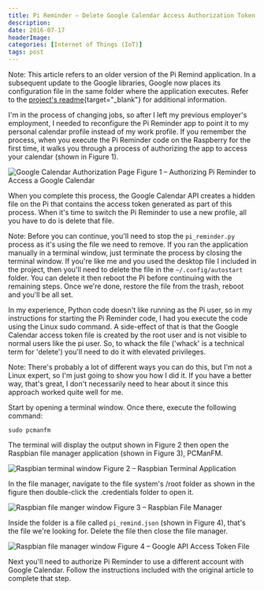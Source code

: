 ```yaml
---
title: Pi Reminder – Delete Google Calendar Access Authorization Token
description: 
date: 2016-07-17
headerImage: 
categories: [Internet of Things (IoT)]
tags: post
---
```


Note: This article refers to an older version of the Pi Remind application. In a subsequent update to the Google libraries, Google now places its configuration file in the same folder where the application executes. Refer to the [project's readme](https://github.com/johnwargo/pi-remind-hd#changing-the-google-profile){target="_blank"} for additional information.

I'm in the process of changing jobs, so after I left my previous employer's employment, I needed to reconfigure the Pi Reminder app to point it to my personal calendar profile instead of my work profile. If you remember the process, when you execute the Pi Reminder code on the Raspberry for the first time, it walks you through a process of authorizing the app to access your calendar (shown in Figure 1).

![Google Calendar Authorization Page](/images/2016/pi-remind-delete-auth-00.png)
Figure 1 – Authorizing Pi Reminder to Access a Google Calendar

When you complete this process, the Google Calendar API creates a hidden file on the Pi that contains the access token generated as part of this process. When it's time to switch the Pi Reminder to use a new profile, all you have to do is delete that file.

Note: Before you can continue, you'll need to stop the `pi_reminder.py` process as it's using the file we need to remove. If you ran the application manually in a terminal window, just terminate the process by closing the terminal window. If you're like me and you used the desktop file I included in the project, then you'll need to delete the file in the `~/.config/autostart` folder. You can delete it then reboot the Pi before continuing with the remaining steps. Once we're done, restore the file from the trash, reboot and you'll be all set.

In my experience, Python code doesn't like running as the Pi user, so in my instructions for starting the Pi Reminder code, I had you execute the code using the Linux sudo command. A side-effect of that is that the Google Calendar access token file is created by the root user and is not visible to normal users like the pi user. So, to whack the file ('whack' is a technical term for 'delete') you'll need to do it with elevated privileges.

Note: There's probably a lot of different ways you can do this, but I'm not a Linux expert, so I'm just going to show you how I did it. If you have a better way, that's great, I don't necessarily need to hear about it since this approach worked quite well for me.

Start by opening a terminal window. Once there, execute the following command:

```shell
sudo pcmanfm
```

The terminal will display the output shown in Figure 2 then open the Raspbian file manager application (shown in Figure 3), PCManFM.

![Raspbian terminal window](/images/2016/pi-remind-delete-auth-01.png)
Figure 2 – Raspbian Terminal Application

In the file manager, navigate to the file system's /root folder as shown in the figure then double-click the .credentials folder to open it.

![Raspbian file manger window](/images/2016/pi-remind-delete-auth-02.png)
Figure 3 – Raspbian File Manager

Inside the folder is a file called `pi_remind.json` (shown in Figure 4), that's the file we're looking for. Delete the file then close the file manager.

![Raspbian file manager window](/images/2016/pi-remind-delete-auth-03.png)
Figure 4 – Google API Access Token File

Next you'll need to authorize Pi Reminder to use a different account with Google Calendar. Follow the instructions included with the original article to complete that step.